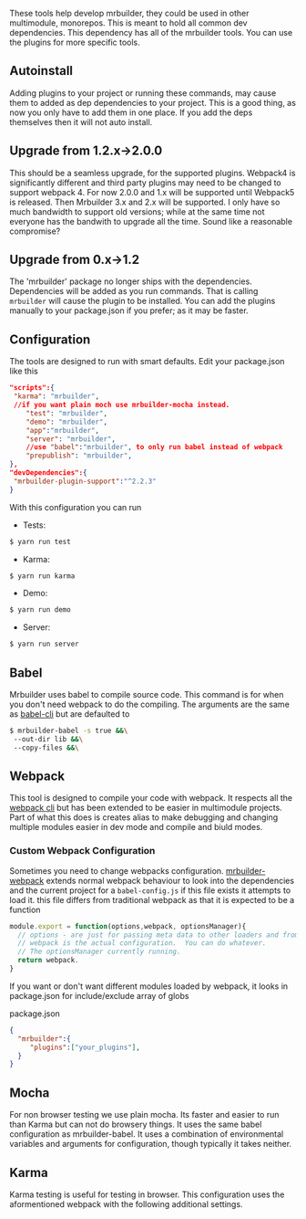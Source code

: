 These tools help develop mrbuilder, they could be used in other multimodule,
monorepos.   This is meant to hold all common dev dependencies.   This dependency
has all of the mrbuilder tools. You can use the plugins for more specific
tools.

## Autoinstall
Adding plugins to your project or running these commands, may cause them to
added as dep dependencies to your project.   This is a good thing, as now you
only have to add them in one place.   If you add the deps themselves then
it will not auto install.

## Upgrade from 1.2.x->2.0.0
This should be a seamless upgrade, for the supported plugins.   Webpack4 is
significantly different and third party plugins may need to be changed to
support webpack 4.  For now 2.0.0 and 1.x will be supported until Webpack5 is
released.  Then Mrbuilder 3.x and 2.x will be supported.   I only have so much
bandwidth to support old versions; while at the same time not everyone has
the bandwith to upgrade all the time.  Sound like a reasonable compromise?


## Upgrade from 0.x->1.2
The 'mrbuilder' package no longer ships with the dependencies.   Dependencies
will be added as you run commands.  That is calling `mrbuilder` will cause
the plugin to be installed.  You can add the plugins manually to your package.json
if you prefer; as it may be faster.


## Configuration
The tools are designed to run with smart defaults.  Edit your 
package.json like this

```json
"scripts":{
 "karma": "mrbuilder",
 //if you want plain moch use mrbuilder-mocha instead.
    "test": "mrbuilder",
    "demo": "mrbuilder",
    "app":"mrbuilder",
    "server": "mrbuilder",
    //use "babel":"mrbuilder", to only run babel instead of webpack
    "prepublish": "mrbuilder",
},
"devDependencies":{
 "mrbuilder-plugin-support":"^2.2.3"
}
```

With this configuration you can run

* Tests:
```sh
$ yarn run test
```
* Karma:
```sh
$ yarn run karma

```
* Demo: 
```sh
$ yarn run demo
```
* Server: 
```sh
$ yarn run server
```

## Babel
Mrbuilder uses babel to compile source code.  This command is for when you don't need webpack to do the compiling. The arguments are the same as [babel-cli](https://babeljs.io/docs/usage/cli/) but are defaulted to

```sh
$ mrbuilder-babel -s true &&\
 --out-dir lib &&\
 --copy-files &&\
```


## Webpack
This tool is designed to compile your code with webpack. It respects all the [webpack cli](https://webpack.js.org/api/cli/) but has been extended to be easier in multimodule projects.  Part of what
this does is creates alias to make debugging and changing multiple modules easier in dev mode and compile and biuld modes.


### Custom Webpack Configuration
Sometimes you need to change webpacks configuration.   [mrbuilder-webpack](#mrbuilder-plugin-webpack)
extends normal webpack behaviour to look into the dependencies and the current project for a `babel-config.js`
if this file exists it attempts to load it.   this file differs from traditional webpack as that
it is expected to be a function 


```js static
module.export = function(options,webpack, optionsManager){
  // options - are just for passing meta data to other loaders and from other loaders.
  // webpack is the actual configuration.  You can do whatever.
  // The optionsManager currently running.
  return webpack.
}

```
If you want or don't want different modules loaded by webpack, it looks in package.json
for include/exclude array of globs

package.json

```json 
{
  "mrbuilder":{
     "plugins":["your_plugins"],
  }
}
```



## Mocha
For non browser testing we use plain mocha. Its faster and easier to run than Karma but can not do browsery things. It uses the same babel configuration as mrbuilder-babel. It uses a combination of environmental variables and arguments for configuration, though typically it takes neither.

## Karma
Karma testing is useful for testing in browser.  This configuration
uses the aformentioned webpack with the following additional settings.




